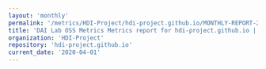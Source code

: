 ```yaml
---
layout: 'monthly'
permalink: '/metrics/HDI-Project/hdi-project.github.io/MONTHLY-REPORT-2020-04-01/'
title: 'DAI Lab OSS Metrics Metrics report for hdi-project.github.io | MONTHLY-REPORT-2020-04-01'
organization: 'HDI-Project'
repository: 'hdi-project.github.io'
current_date: '2020-04-01'
---
```

